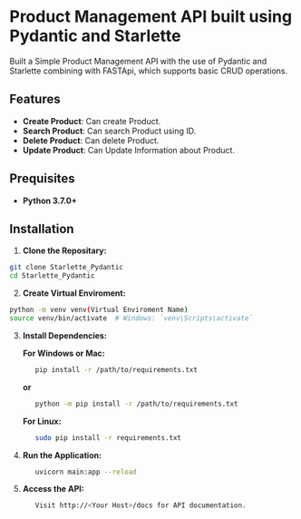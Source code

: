 # Product Management API built using Pydantic and Starlette
Built a Simple Product Management API with the use of Pydantic and Starlette combining with FASTApi, which supports basic CRUD operations.

## Features
  - **Create Product**: Can create Product.
  - **Search Product**: Can search Product using ID.
  - **Delete Product**: Can delete Product. 
  - **Update Product**: Can Update Information about Product.

## Prequisites
  - **Python 3.7.0+**

## Installation

1. **Clone the Repositary:**
```bash
git clone Starlette_Pydantic
cd Starlette_Pydantic
```

2. **Create Virtual Enviroment:**
```bash
python -m venv venv(Virtual Enviroment Name)
source venv/bin/activate  # Windows: `venv\Scripts\activate`
```

3. **Install Dependencies:**

   **For Windows or Mac:**
      ```bash
         pip install -r /path/to/requirements.txt
      ```
      ****or****
      ```bash
         python -m pip install -r /path/to/requirements.txt
      ```
   **For Linux:**
     ```bash
        sudo pip install -r requirements.txt
     ```
     
4. **Run the Application:**
   ```bash
      uvicorn main:app --reload
   ```

5. **Access the API:**
   ```bash
      Visit http://<Your Host>/docs for API documentation.
   ```
